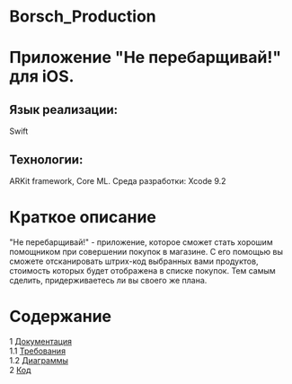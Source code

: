# Borsch_Production
# Приложение "Не перебарщивай!" для iOS.
## Язык реализации: 
Swift  
## Технологии: 
ARKit framework, Core ML.
Среда разработки: Xcode 9.2

# Краткое описание
"Не перебарщивай!" - приложение, которое сможет стать хорошим помощником при совершении покупок в магазине. С его помощью вы сможете 
отсканировать штрих-код выбранных вами продуктов, стоимость которых будет отображена в списке покупок. Тем самым сделить,
придерживаетесь ли вы своего же плана.

# Содержание
1 [Документация](Documents)  
1.1 [Требования](Documents/Requirements/Requirements%20Document.md)  
1.2 [Диаграммы](Documents/Diagrams/README.md)  
2 [Код](Code)  
